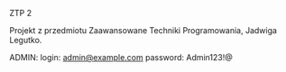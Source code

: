 ZTP 2

Projekt z przedmiotu Zaawansowane Techniki Programowania, Jadwiga Legutko.

ADMIN:
login: admin@example.com
password: Admin123!@